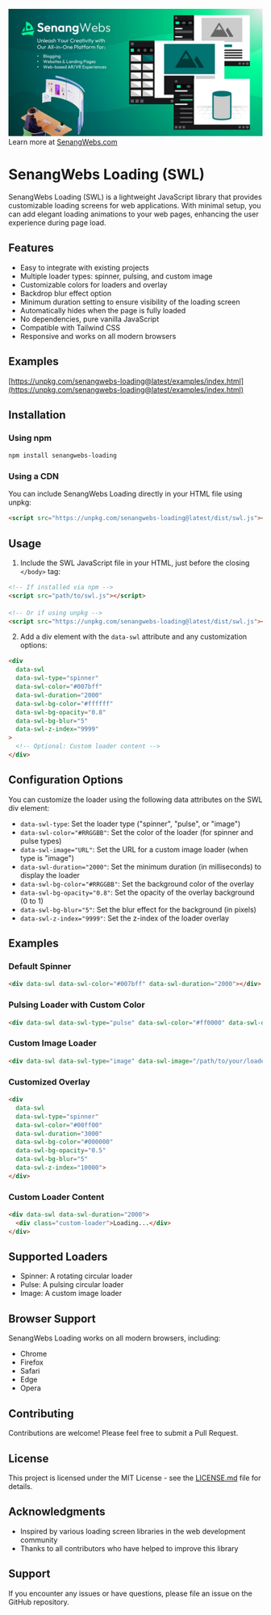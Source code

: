 [![SenangWebs](https://raw.githubusercontent.com/a-hakim/senangwebs-loading/refs/heads/main/src/sw_banner.webp)](https://use.senangwebs.com)
Learn more at [SenangWebs.com](https://use.senangwebs.com)

# SenangWebs Loading (SWL)

SenangWebs Loading (SWL) is a lightweight JavaScript library that provides customizable loading screens for web applications. With minimal setup, you can add elegant loading animations to your web pages, enhancing the user experience during page load.

## Features

- Easy to integrate with existing projects
- Multiple loader types: spinner, pulsing, and custom image
- Customizable colors for loaders and overlay
- Backdrop blur effect option
- Minimum duration setting to ensure visibility of the loading screen
- Automatically hides when the page is fully loaded
- No dependencies, pure vanilla JavaScript
- Compatible with Tailwind CSS
- Responsive and works on all modern browsers

## Examples
[https://unpkg.com/senangwebs-loading@latest/examples/index.html](https://unpkg.com/senangwebs-loading@latest/examples/index.html)

## Installation

### Using npm

```bash
npm install senangwebs-loading
```

### Using a CDN

You can include SenangWebs Loading directly in your HTML file using unpkg:

```html
<script src="https://unpkg.com/senangwebs-loading@latest/dist/swl.js"></script>
```

## Usage

1. Include the SWL JavaScript file in your HTML, just before the closing `</body>` tag:

```html
<!-- If installed via npm -->
<script src="path/to/swl.js"></script>

<!-- Or if using unpkg -->
<script src="https://unpkg.com/senangwebs-loading@latest/dist/swl.js"></script>
```

2. Add a div element with the `data-swl` attribute and any customization options:

```html
<div 
  data-swl 
  data-swl-type="spinner" 
  data-swl-color="#007bff" 
  data-swl-duration="2000"
  data-swl-bg-color="#ffffff"
  data-swl-bg-opacity="0.8"
  data-swl-bg-blur="5"
  data-swl-z-index="9999"
>
  <!-- Optional: Custom loader content -->
</div>
```

## Configuration Options

You can customize the loader using the following data attributes on the SWL div element:

- `data-swl-type`: Set the loader type ("spinner", "pulse", or "image")
- `data-swl-color="#RRGGBB"`: Set the color of the loader (for spinner and pulse types)
- `data-swl-image="URL"`: Set the URL for a custom image loader (when type is "image")
- `data-swl-duration="2000"`: Set the minimum duration (in milliseconds) to display the loader
- `data-swl-bg-color="#RRGGBB"`: Set the background color of the overlay
- `data-swl-bg-opacity="0.8"`: Set the opacity of the overlay background (0 to 1)
- `data-swl-bg-blur="5"`: Set the blur effect for the background (in pixels)
- `data-swl-z-index="9999"`: Set the z-index of the loader overlay

## Examples

### Default Spinner

```html
<div data-swl data-swl-color="#007bff" data-swl-duration="2000"></div>
```

### Pulsing Loader with Custom Color

```html
<div data-swl data-swl-type="pulse" data-swl-color="#ff0000" data-swl-duration="3000"></div>
```

### Custom Image Loader

```html
<div data-swl data-swl-type="image" data-swl-image="/path/to/your/loader.gif" data-swl-duration="2500"></div>
```

### Customized Overlay

```html
<div 
  data-swl
  data-swl-type="spinner"
  data-swl-color="#00ff00" 
  data-swl-duration="3000" 
  data-swl-bg-color="#000000"
  data-swl-bg-opacity="0.5"
  data-swl-bg-blur="5"
  data-swl-z-index="10000">
</div>
```

### Custom Loader Content

```html
<div data-swl data-swl-duration="2000">
  <div class="custom-loader">Loading...</div>
</div>
```

## Supported Loaders

- Spinner: A rotating circular loader
- Pulse: A pulsing circular loader
- Image: A custom image loader

## Browser Support

SenangWebs Loading works on all modern browsers, including:

- Chrome
- Firefox
- Safari
- Edge
- Opera

## Contributing

Contributions are welcome! Please feel free to submit a Pull Request.

## License

This project is licensed under the MIT License - see the [LICENSE.md](LICENSE.md) file for details.

## Acknowledgments

- Inspired by various loading screen libraries in the web development community
- Thanks to all contributors who have helped to improve this library

## Support

If you encounter any issues or have questions, please file an issue on the GitHub repository.

